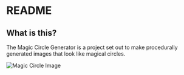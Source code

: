 # README #

## What is this? ##
The Magic Circle Generator is a project set out to make procedurally generated images that look like magical circles.

![Magic Circle Image](https://raw.githubusercontent.com/kinglegon/Magic-Circle-Generator/master/Generator/MagicCircle.png)